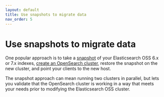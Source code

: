 ```yaml
---
layout: default
title: Use snapshots to migrate data
nav_order: 5
---
```


# Use snapshots to migrate data

One popular approach is to take a [snapshot]({{site.url}}{{site.baseurl}}/opensearch/snapshots/snapshot-restore) of your Elasticsearch OSS 6.x or 7.x indexes, [create an OpenSearch cluster]({{site.url}}{{site.baseurl}}/opensearch/install/), restore the snapshot on the new cluster, and point your clients to the new host.

The snapshot approach can mean running two clusters in parallel, but lets you validate that the OpenSearch cluster is working in a way that meets your needs prior to modifying the Elasticsearch OSS cluster.
